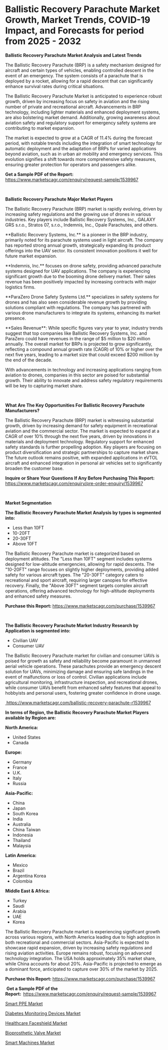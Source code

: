 <p><h1>Ballistic Recovery Parachute Market Growth, Market Trends, COVID-19 Impact, and Forecasts for period from 2025 - 2032</h1></p><p><strong>Ballistic Recovery Parachute Market Analysis and Latest Trends</strong></p>
<p><p>The Ballistic Recovery Parachute (BRP) is a safety mechanism designed for aircraft and certain types of vehicles, enabling controlled descent in the event of an emergency. The system consists of a parachute that is deployed by a rocket, allowing for a rapid descent that can significantly enhance survival rates during critical situations.</p><p>The Ballistic Recovery Parachute Market is anticipated to experience robust growth, driven by increasing focus on safety in aviation and the rising number of private and recreational aircraft. Advancements in BRP technology, including lighter materials and enhanced deployment systems, are also bolstering market demand. Additionally, growing awareness about aviation safety and regulatory support for emergency safety systems are contributing to market expansion. </p><p>The market is expected to grow at a CAGR of 11.4% during the forecast period, with notable trends including the integration of smart technology for automatic deployment and the adaptation of BRPs for varied applications beyond aviation, such as in urban air mobility and emergency services. This evolution signifies a shift towards more comprehensive safety measures, ensuring greater protection for operators and passengers alike.</p></p>
<p><strong>Get a Sample PDF of the Report:&nbsp;</strong> <a href="https://www.marketscagr.com/enquiry/request-sample/1539967?utm_campaign=3495&utm_medium=2&utm_source=Github&utm_content=ia&utm_term=10042025&utm_id=ballistic-recovery-parachute">https://www.marketscagr.com/enquiry/request-sample/1539967</a></p>
<p>&nbsp;</p>
<p><strong>Ballistic Recovery Parachute Major Market Players</strong></p>
<p><p>The Ballistic Recovery Parachute (BRP) market is rapidly evolving, driven by increasing safety regulations and the growing use of drones in various industries. Key players include Ballistic Recovery Systems, Inc., GALAXY GRS s.r.o., Stratos 07, s.r.o., Indemnis, Inc., Opale Parachutes, and others.</p><p>**Ballistic Recovery Systems, Inc.** is a pioneer in the BRP industry, primarily noted for its parachute systems used in light aircraft. The company has reported strong annual growth, strategically expanding its product offerings into the UAV sector. Its consistent innovation positions it well for future market expansion.</p><p>**Indemnis, Inc.** focuses on drone safety, providing advanced parachute systems designed for UAV applications. The company is experiencing significant growth due to the booming drone delivery market. Their sales revenue has been positively impacted by increasing contracts with major logistics firms.</p><p>**ParaZero Drone Safety Systems Ltd.** specializes in safety systems for drones and has also seen considerable revenue growth by providing solutions compliant with regulations. The company has partnered with various drone manufacturers to integrate its systems, enhancing its market presence.</p><p>**Sales Revenue**: While specific figures vary year to year, industry trends suggest that top companies like Ballistic Recovery Systems, Inc. and ParaZero could have revenues in the range of $5 million to $20 million annually. The overall market for BRPs is projected to grow significantly, reflecting a compound annual growth rate (CAGR) of 10% or higher over the next five years, leading to a market size that could exceed $200 million by the end of the decade.</p><p>With advancements in technology and increasing applications ranging from aviation to drones, companies in this sector are poised for substantial growth. Their ability to innovate and address safety regulatory requirements will be key to capturing market share.</p></p>
<p>&nbsp;</p>
<p><strong>What Are The Key Opportunities For Ballistic Recovery Parachute Manufacturers?</strong></p>
<p><p>The Ballistic Recovery Parachute (BRP) market is witnessing substantial growth, driven by increasing demand for safety equipment in recreational aviation and the commercial sector. The market is expected to expand at a CAGR of over 10% through the next five years, driven by innovations in materials and deployment technology. Regulatory support for enhanced safety standards is further propelling adoption. Key players are focusing on product diversification and strategic partnerships to capture market share. The future outlook remains positive, with expanded applications in eVTOL aircraft and enhanced integration in personal air vehicles set to significantly broaden the customer base.</p></p>
<p><strong>Inquire or Share Your Questions If Any Before Purchasing This Report:</strong> <a href="https://www.marketscagr.com/enquiry/pre-order-enquiry/1539967?utm_campaign=3495&utm_medium=2&utm_source=Github&utm_content=ia&utm_term=10042025&utm_id=ballistic-recovery-parachute">https://www.marketscagr.com/enquiry/pre-order-enquiry/1539967</a></p>
<p>&nbsp;</p>
<p><strong>Market Segmentation</strong></p>
<p><strong>The Ballistic Recovery Parachute Market Analysis by types is segmented into:</strong></p>
<p><ul><li>Less than 10FT</li><li>10-20FT</li><li>20-30FT</li><li>Above 10FT</li></ul></p>
<p><p>The Ballistic Recovery Parachute market is categorized based on deployment altitudes. The "Less than 10FT" segment includes systems designed for low-altitude emergencies, allowing for rapid descents. The "10-20FT" range focuses on slightly higher deployments, providing added safety for various aircraft types. The "20-30FT" category caters to recreational and sport aircraft, requiring larger canopies for effective recovery. Finally, the "Above 30FT" segment targets complex aircraft operations, offering advanced technology for high-altitude deployments and enhanced safety measures.</p></p>
<p><strong>Purchase this Report:&nbsp;</strong><a href="https://www.marketscagr.com/purchase/1539967?utm_campaign=3495&utm_medium=2&utm_source=Github&utm_content=ia&utm_term=10042025&utm_id=ballistic-recovery-parachute">https://www.marketscagr.com/purchase/1539967</a></p>
<p>&nbsp;</p>
<p><strong>The Ballistic Recovery Parachute Market Industry Research by Application is segmented into:</strong></p>
<p><ul><li>Civilian UAV</li><li>Consumer UAV</li></ul></p>
<p><p>The Ballistic Recovery Parachute market for civilian and consumer UAVs is poised for growth as safety and reliability become paramount in unmanned aerial vehicle operations. These parachutes provide an emergency descent solution for UAVs, minimizing damage and ensuring safe landings in the event of malfunctions or loss of control. Civilian applications include agricultural monitoring, infrastructure inspection, and recreational drones, while consumer UAVs benefit from enhanced safety features that appeal to hobbyists and personal users, fostering greater confidence in drone usage.</p></p>
<p><a href="https://www.marketscagr.com/ballistic-recovery-parachute-r1539967?utm_campaign=3495&utm_medium=2&utm_source=Github&utm_content=ia&utm_term=10042025&utm_id=ballistic-recovery-parachute">&nbsp;https://www.marketscagr.com/ballistic-recovery-parachute-r1539967</a></p>
<p><strong>In terms of Region, the Ballistic Recovery Parachute Market Players available by Region are:</strong></p>
<p>
    <p> <strong> North America: </strong>
        <ul>
            <li>United States</li>
            <li>Canada</li>
        </ul>
        </p> 
    <p> <strong> Europe: </strong>
        <ul>
            <li>Germany</li>
            <li>France</li>
            <li>U.K.</li>
            <li>Italy</li>
            <li>Russia</li>
        </ul>
        </p> 
    <p> <strong> Asia-Pacific: </strong>
        <ul>
            <li>China</li>
            <li>Japan</li>
            <li>South Korea</li>
            <li>India</li>
            <li>Australia</li>
            <li>China Taiwan</li>
            <li>Indonesia</li>
            <li>Thailand</li>
            <li>Malaysia</li>
        </ul>
        </p> 
    <p> <strong> Latin America: </strong>
        <ul>
            <li>Mexico</li>
            <li>Brazil</li>
            <li>Argentina Korea</li>
            <li>Colombia</li>
        </ul>
        </p> 
    <p> <strong> Middle East & Africa: </strong>
        <ul>
            <li>Turkey</li>
            <li>Saudi</li>
            <li>Arabia</li>
            <li>UAE</li>
            <li>Korea</li>
        </ul>
    </p>
    </p>
<p><p>The Ballistic Recovery Parachute market is experiencing significant growth across various regions, with North America leading due to high adoption in both recreational and commercial sectors. Asia-Pacific is expected to showcase rapid expansion, driven by increasing safety regulations and rising aviation activities. Europe remains robust, focusing on advanced technology integration. The USA holds approximately 35% market share, while China accounts for about 20%. Asia-Pacific is projected to emerge as a dominant force, anticipated to capture over 30% of the market by 2025.</p></p>
<p><strong>Purchase this Report: </strong><a href="https://www.marketscagr.com/purchase/1539967?utm_campaign=3495&utm_medium=2&utm_source=Github&utm_content=ia&utm_term=10042025&utm_id=ballistic-recovery-parachute">https://www.marketscagr.com/purchase/1539967</a></p>
<p>&nbsp;<strong>Get a Sample PDF of the Report:&nbsp;&nbsp;</strong><a href="https://www.marketscagr.com/enquiry/request-sample/1539967?utm_campaign=3495&utm_medium=2&utm_source=Github&utm_content=ia&utm_term=10042025&utm_id=ballistic-recovery-parachute">https://www.marketscagr.com/enquiry/request-sample/1539967</a></p>
<p><strong></strong></p>
<p><p><a href="https://github.com/vigoseiler/Market-Research-Report-List-1/blob/main/smart-ppe-market.md?utm_campaign=3495&utm_medium=2&utm_source=Github&utm_content=ia&utm_term=10042025&utm_id=ballistic-recovery-parachute">Smart PPE Market</a></p><p><a href="https://www.linkedin.com/pulse/diabetes-monitoring-devices-market-forecast-insights-growth-09p8f?utm_campaign=3495&utm_medium=2&utm_source=Github&utm_content=ia&utm_term=10042025&utm_id=ballistic-recovery-parachute">Diabetes Monitoring Devices Market</a></p><p><a href="https://www.linkedin.com/pulse/forecasts-growth-opportunities-healthcare-faceshield-industry-3bmzf?utm_campaign=3495&utm_medium=2&utm_source=Github&utm_content=ia&utm_term=10042025&utm_id=ballistic-recovery-parachute">Healthcare Faceshield Market</a></p><p><a href="https://www.linkedin.com/pulse/bioprosthetic-valve-market-size-share-analysis-2025-2032-comprehensive-pdfqe?utm_campaign=3495&utm_medium=2&utm_source=Github&utm_content=ia&utm_term=10042025&utm_id=ballistic-recovery-parachute">Bioprosthetic Valve Market</a></p><p><a href="https://github.com/jhamygunler/Market-Research-Report-List-1/blob/main/smart-machines-market.md?utm_campaign=3495&utm_medium=2&utm_source=Github&utm_content=ia&utm_term=10042025&utm_id=ballistic-recovery-parachute">Smart Machines Market</a></p></p>